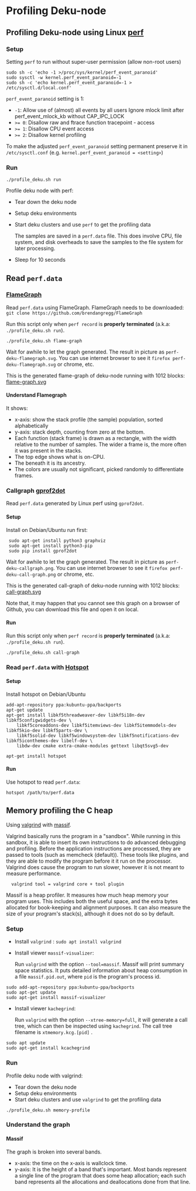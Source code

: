 # Profiling Deku-node

## Profiling Deku-node using Linux [perf](https://www.brendangregg.com/perf.html)


### Setup
Setting `perf` to run without super-user permission (allow non-root users)

```
sudo sh -c 'echo -1 >/proc/sys/kernel/perf_event_paranoid'
sudo sysctl -w kernel.perf_event_paranoid=-1
sudo sh -c 'echo kernel.perf_event_paranoid=-1 > /etc/sysctl.d/local.conf'
```

`perf_event_paranoid` setting is 1:
- `-1`: Allow use of (almost) all events by all users
      Ignore mlock limit after perf_event_mlock_kb without CAP_IPC_LOCK
- `>= 0`: Disallow raw and ftrace function tracepoint - access
- `>= 1`: Disallow CPU event access
- `>= 2`: Disallow kernel profiling

To make the adjusted `perf_event_paranoid` setting permanent preserve it
in `/etc/sysctl.conf` (e.g. `kernel.perf_event_paranoid = <setting>`)

### Run

```
./profile_deku.sh run
```

Profile deku node with perf:
- Tear down the deku node
- Setup deku environments
- Start deku clusters and use `perf` to get the profiling data

  The samples are saved in a `perf.data` file. This does involve CPU, file system, and disk overheads to save the samples to the file system for later processing.
 - Sleep for 10 seconds

<!------------------------------------------------------------------------>

##  Read `perf.data`
### [FlameGraph](https://github.com/brendangregg/FlameGraph)

Read `perf.data` using FlameGraph. FlameGraph needs to be downloaded:
 `git clone https://github.com/brendangregg/FlameGraph`

Run this script only when `perf record` is **properly terminated** (a.k.a: `./profile_deku.sh run`).

```
./profile_deku.sh flame-graph
```

Wait for awhile to let the graph generated. The result in picture as `perf-deku-flamegraph.svg`. You can use internet browser to see it `firefox perf-deku-flamegraph.svg` or chrome, etc. 

This is the generated flame-graph of deku-node running with 1012 blocks:
[flame-graph.svg](https://github.com/lykimq/deku_docs/blob/main/benchmarking/graphs/perf-deku-flamegraph.svg)


#### Understand Flamegraph
It shows: 
- x-axis: show the stack profile (the sample) population, sorted alphabetically
- y-axis: stack depth, counting from zero at the bottom.
- Each function (stack frame) is drawn as a rectangle, with the width relative to the number of samples. The wider a frame is, the more often it was present in the stacks.
- The top edge shows what is on-CPU.
- The beneath it is its ancestry.
- The colors are usually not significant, picked randomly to differentiate frames.

### Callgraph [gprof2dot](https://github.com/jrfonseca/gprof2dot)

Read `perf.data` generated by Linux perf using `gprof2dot`.

#### Setup

Install on Debian/Ubuntu run first:

```
 sudo apt-get install python3 graphviz
 sudo apt-get install python3-pip
 sudo pip install gprof2dot
```

Wait for awhile to let the graph generated. The result in picture as `perf-deku-callgraph.png`. You can use internet browser to see it `firefox perf-deku-call-graph.png` or chrome, etc.

This is the generated call-graph of deku-node running with 1012 blocks: 
[call-graph.svg](https://github.com/lykimq/deku_docs/blob/main/benchmarking/graphs/perf-deku-callgraph.svg)

Note that, it may happen that you cannot see this graph on a browser of Github, you can download this file and open it on local.

#### Run

Run this script only when `perf record` is **properly terminated** (a.k.a: `./profile_deku.sh run`).

```
./profile_deku.sh call-graph
```

### Read `perf.data` with [Hotspot](https://github.com/KDAB/hotspot)

#### Setup 

Install hotspot on Debian/Ubuntu

```
add-apt-repository ppa:kubuntu-ppa/backports
apt-get update
apt-get install libkf5threadweaver-dev libkf5i18n-dev libkf5configwidgets-dev \
    libkf5coreaddons-dev libkf5itemviews-dev libkf5itemmodels-dev libkf5kio-dev libkf5parts-dev \
    libkf5solid-dev libkf5windowsystem-dev libkf5notifications-dev libkf5iconthemes-dev libelf-dev \
    libdw-dev cmake extra-cmake-modules gettext libqt5svg5-dev

apt-get install hotspot
```

#### Run 
Use hotspot to read `perf.data`: 

```
hotspot /path/to/perf.data
```

<!------------------------------------------------------------------------>

## Memory profiling the C heap

 Using [valgrind](https://valgrind.org/) with [massif](https://valgrind.org/docs/manual/ms-manual.html). 
 
 Valgrind basically runs the program in a "sandbox". While running in this sandbox, it is able to insert its own instructions to do advanced debugging and profiling.
 Before the application instructions are processed, they are passed to tools (such as memcheck (default)). These tools like plugins, and they are able to modify the program before it it run on the processor.
 Valgrind does cause the program to run slower, however it is not meant to measure performance. 

 ``` 
   valgrind tool = valgrind core + tool plugin
  ```

 Massif is a heap profiler. It measures how much heap memory your program uses. This includes both the useful space, and the extra bytes allocated for book-keeping and alignment purposes. It can also measure the size of your program's stack(s), although it does not do so by default.

### Setup
- Install `valgrind` : `sudo apt install valgrind`

- Install viewer `massif-visualizer`:

  Run `valgrind` with the option `--tool=massif`.
  Massif will print summary space statistics. It puts detailed information about heap consumption in a file `massif.pid.out`, where `pid` is the program's process id. 
  

```
sudo add-apt-repository ppa:kubuntu-ppa/backports 
sudo apt-get update
sudo apt-get install massif-visualizer
```

- Install viewer `kachegrind`: 

  Run `valgrind` with the option `--xtree-memory=full`, it will generate a call tree, which can then be inspected using `kachegrind`. The call tree filename is `xtmemory.kcg.[pid]` .

```
sudo apt update
sudo apt-get install kcachegrind
```

### Run
Profile deku node with valgrind:
- Tear down the deku node
- Setup deku environments
- Start deku clusters and use `valgrind` to get the profiling data

```
./profile_deku.sh memory-profile
```

### Understand the graph
#### Massif

The graph is broken into several bands. 

- x-axis: the time on the x-axis is wallclock time.
- y-axis: It is the height of a band that's important. Most bands represent a single line of the program that does some heap allocation; each such band represents all the allocations and deallocations done from that line. 

